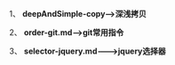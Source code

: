 1、 **deepAndSimple-copy-->深浅拷贝**

2、 **order-git.md-->git常用指令**

3、 **selector-jquery.md--->jquery选择器**
